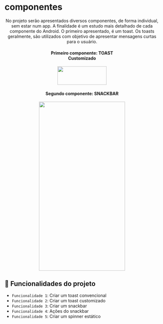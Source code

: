 # componentes
<p align="center">
No projeto serão apresentados diversos componentes, de forma individual, sem estar num app. 
A finalidade é um estudo mais detalhado de cada componente do Android. O primeiro apresentado, é um toast.
Os toasts geralmente, são utilizados com objetivo de apresentar mensagens curtas para o usuário.
</p>

<div align="middle">
  <h4>Primeiro componente: TOAST</br>
  Customizado</h4> 
  <img src="https://user-images.githubusercontent.com/29150094/173208287-67a3398a-cdce-4ded-8a8a-d04a4e4c6959.png" width="160" height="60" />
    
</div>

<div align="middle">
  <h4>Segundo componente: SNACKBAR</h4> 
  
  <img src="https://user-images.githubusercontent.com/29150094/173208866-eff6ccbb-49e4-485e-a0ce-cb7575a67266.png" width="280" height="550" /> </br>
    
</div>

## :hammer: Funcionalidades do projeto

- `Funcionalidade 1`: Criar um toast convencional
- `Funcionalidade 2`: Criar um toast customizado
- `Funcionalidade 3`: Criar um snackbar
- `Funcionalidade 4`: Ações do snackbar
- `Funcionalidade 5`: Criar um spinner estático








